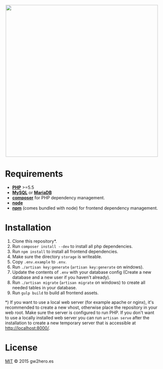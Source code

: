 <p align="center">
  <a href="https://gw2hero.es/">
    <img src="https://gw2hero.es/assets/images/logo.png" width="500">
  </a>
</p>

# Requirements

- **[PHP](http://php.net/)** >=5.5
- **[MySQL](http://www.mysql.com/)** or **[MariaDB](https://mariadb.org/)**
- **[composer](https://getcomposer.org/)** for PHP dependency management.
- **[node](https://nodejs.org/)**
- **[npm](https://www.npmjs.com/)** (comes bundled with node) for frontend dependency management.

# Installation

1. Clone this repository*.
2. Run `composer install --dev` to install all php dependencies.
3. Run `npm install` to install all frontend dependencies.
4. Make sure the directory `storage` is writeable.
5. Copy `.env.example` to `.env`.
6. Run `./artisan key:generate` (`artisan key:generate` on windows).
7. Update the contents of `.env` with your database config (Create a new database and a new user if you haven't already).
8. Run `./artisan migrate` (`artisan migrate` on windows) to create all needed tables in your database.
9. Run `gulp build` to build all frontend assets.

*) If you want to use a local web server (for example apache or nginx), it's recommended to create a new vhost, otherwise place the repository in your web root. Make sure the server is configured to run PHP. If you don't want to use a locally installed web server you can run `artisan serve` after the installation to create a new temporary server that is accessible at [http://localhost:8000/](http://localhost:8000/).

# License

[MIT](LICENSE) © 2015 gw2hero.es
